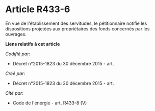 # Article R433-6

En vue de l'établissement des servitudes, le pétitionnaire notifie les dispositions projetées aux propriétaires des fonds
concernés par les ouvrages.

**Liens relatifs à cet article**

_Codifié par_:

  - Décret n°2015-1823 du 30 décembre 2015 - art.

_Créé par_:

  - Décret n°2015-1823 du 30 décembre 2015 - art.

_Cité par_:

  - Code de l'énergie - art. R433-8 (V)
